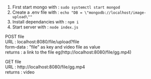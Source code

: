 1. First start mongo with : `sudo systemctl start mongod`
2. Create a .env file with : `echo "DB = \"mongodb://localhost/image-upload\""`
3. Install dependancies with : `npm i`
3. Start server with : `node index.js`


POST file<br>
URL : localhost:8080/file/upload?file<br>
form-data : "file" as key and video file as value<br>
returns   : a link to the file eg(http://localhost:8080/file/gg.mp4)<br>


GET file<br>
URL : http://localhost:8080/file/gg.mp4<br>
returns : video <br>
